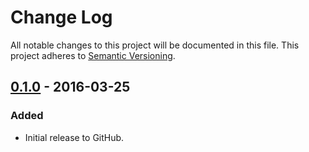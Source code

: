 # Change Log
All notable changes to this project will be documented in this file.
This project adheres to [Semantic Versioning](http://semver.org/).

## [0.1.0] - 2016-03-25
### Added
- Initial release to GitHub.

[0.1.0]: https://github.com/php-composter/php-composter-phpcs-psr2/compare/v0.0.0...v0.1.0
